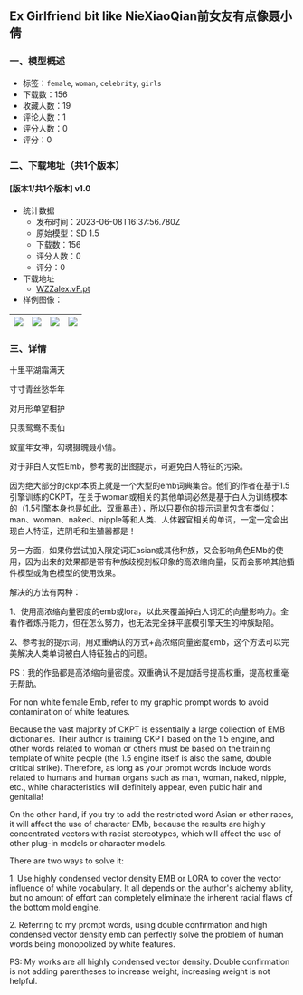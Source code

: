 ## Ex Girlfriend bit like NieXiaoQian前女友有点像聂小倩
### 一、模型概述

- 标签：`female`, `woman`, `celebrity`, `girls`
- 下载数：156
- 收藏人数：19
- 评论人数：1
- 评分人数：0
- 评分：0

### 二、下载地址（共1个版本）

#### [版本1/共1个版本] v1.0

- 统计数据
  - 发布时间：2023-06-08T16:37:56.780Z
  - 原始模型：SD 1.5
  - 下载数：156
  - 评分人数：0
  - 评分：0
- 下载地址
  - [WZZalex.vF.pt](https://civitai.com/api/download/models/91853)
- 样例图像：

| <img src="https://image.civitai.com/xG1nkqKTMzGDvpLrqFT7WA/c2a33540-55fb-4033-843c-67c9ae7f3972/width=450/1074944.jpeg" /> | <img src="https://image.civitai.com/xG1nkqKTMzGDvpLrqFT7WA/31ff240b-fd94-455b-942e-29eacda61fc3/width=450/1074945.jpeg" /> | <img src="https://image.civitai.com/xG1nkqKTMzGDvpLrqFT7WA/0a1fa106-d67c-4b44-aa96-5f8d5f35d819/width=450/1074952.jpeg" /> | <img src="https://image.civitai.com/xG1nkqKTMzGDvpLrqFT7WA/deabfd84-f45c-43a4-b12a-78297ad035fd/width=450/1074960.jpeg" /> |
| ---- | ---- | ---- | ---- |


### 三、详情
<p>十里平湖霜满天</p><p>寸寸青丝愁华年</p><p>对月形单望相护</p><p>只羡鸳鸯不羡仙</p><p>致童年女神，勾魂摄魄聂小倩。</p><p></p><p>对于非白人女性Emb，参考我的出图提示，可避免白人特征的污染。</p><p>因为绝大部分的ckpt本质上就是一个大型的emb词典集合。他们的作者在基于1.5引擎训练的CKPT，在关于woman或相关的其他单词必然是基于白人为训练模本的（1.5引擎本身也是如此，双重暴击），所以只要你的提示词里包含有类似：man、woman、naked、nipple等和人类、人体器官相关的单词，一定一定会出现白人特征，连阴毛和生殖器都是！</p><p>另一方面，如果你尝试加入限定词汇asian或其他种族，又会影响角色EMb的使用，因为出来的效果都是带有种族歧视刻板印象的高浓缩向量，反而会影响其他插件模型或角色模型的使用效果。</p><p>解决的方法有两种：</p><p>1、使用高浓缩向量密度的emb或lora，以此来覆盖掉白人词汇的向量影响力。全看作者炼丹能力，但在怎么努力，也无法完全抹平底模引擎天生的种族缺陷。</p><p>2、参考我的提示词，用双重确认的方式+高浓缩向量密度emb，这个方法可以完美解决人类单词被白人特征独占的问题。</p><p>PS：我的作品都是高浓缩向量密度。双重确认不是加括号提高权重，提高权重毫无帮助。</p><p>For non white female Emb, refer to my graphic prompt words to avoid contamination of white features.</p><p>Because the vast majority of CKPT is essentially a large collection of EMB dictionaries. Their author is training CKPT based on the 1.5 engine, and other words related to woman or others must be based on the training template of white people (the 1.5 engine itself is also the same, double critical strike). Therefore, as long as your prompt words include words related to humans and human organs such as man, woman, naked, nipple, etc., white characteristics will definitely appear, even pubic hair and genitalia!</p><p>On the other hand, if you try to add the restricted word Asian or other races, it will affect the use of character EMb, because the results are highly concentrated vectors with racist stereotypes, which will affect the use of other plug-in models or character models.</p><p>There are two ways to solve it:</p><p>1. Use highly condensed vector density EMB or LORA to cover the vector influence of white vocabulary. It all depends on the author's alchemy ability, but no amount of effort can completely eliminate the inherent racial flaws of the bottom mold engine.</p><p>2. Referring to my prompt words, using double confirmation and high condensed vector density emb can perfectly solve the problem of human words being monopolized by white features.</p><p>PS: My works are all highly condensed vector density. Double confirmation is not adding parentheses to increase weight, increasing weight is not helpful.</p>